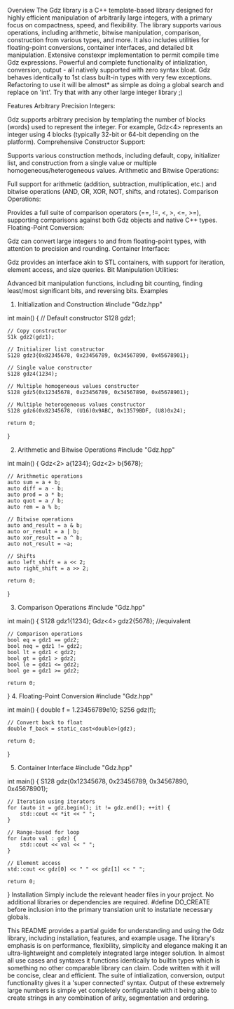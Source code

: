 Overview
The Gdz library is a C++ template-based library designed for highly efficient manipulation of arbitrarily large integers, with a primary focus on compactness, speed, and flexibility. The library supports various operations, including arithmetic, bitwise manipulation, comparison, construction from various types, and more. It also includes utilities for floating-point conversions, container interfaces, and detailed bit manipulation.  Extensive constexpr implementation to permit compile time Gdz expressions.  Powerful and complete functionality of intialization, conversion, output - all natively supported with zero syntax bloat.  Gdz behaves identically to 1st class built-in types with very few exceptions.  Refactoring to use it will be almost* as simple as doing a global search and replace on 'int'.  Try that with any other large integer library ;)

Features
Arbitrary Precision Integers:

Gdz supports arbitrary precision by templating the number of blocks (words) used to represent the integer. For example, Gdz<4> represents an integer using 4 blocks (typically 32-bit or 64-bit depending on the platform).
Comprehensive Constructor Support:

Supports various construction methods, including default, copy, initializer list, and construction from a single value or multiple homogeneous/heterogeneous values.
Arithmetic and Bitwise Operations:

Full support for arithmetic (addition, subtraction, multiplication, etc.) and bitwise operations (AND, OR, XOR, NOT, shifts, and rotates).
Comparison Operations:

Provides a full suite of comparison operators (==, !=, <, >, <=, >=), supporting comparisons against both Gdz objects and native C++ types.
Floating-Point Conversion:

Gdz can convert large integers to and from floating-point types, with attention to precision and rounding.
Container Interface:

Gdz provides an interface akin to STL containers, with support for iteration, element access, and size queries.
Bit Manipulation Utilities:

Advanced bit manipulation functions, including bit counting, finding least/most significant bits, and reversing bits.
Examples
1. Initialization and Construction
#include "Gdz.hpp"

int main() {
    // Default constructor
    S128 gdz1;
    
    // Copy constructor
    S1k gdz2(gdz1);
    
    // Initializer list constructor
    S128 gdz3{0x82345678, 0x23456789, 0x34567890, 0x45678901};
    
    // Single value constructor
    S128 gdz4(1234);
    
    // Multiple homogeneous values constructor
    S128 gdz5(0x12345678, 0x23456789, 0x34567890, 0x45678901);
    
    // Multiple heterogeneous values constructor
    S128 gdz6(0x82345678, (U16)0x9ABC, 0x13579BDF, (U8)0x24);
    
    return 0;
}

2. Arithmetic and Bitwise Operations
#include "Gdz.hpp"

int main() {
    Gdz<2> a{1234};
    Gdz<2> b{5678};
    
    // Arithmetic operations
    auto sum = a + b;
    auto diff = a - b;
    auto prod = a * b;
    auto quot = a / b;
    auto rem = a % b;
    
    // Bitwise operations
    auto and_result = a & b;
    auto or_result = a | b;
    auto xor_result = a ^ b;
    auto not_result = ~a;
    
    // Shifts
    auto left_shift = a << 2;
    auto right_shift = a >> 2;
    
    return 0;
}

3. Comparison Operations
#include "Gdz.hpp"

int main() {
    S128 gdz1{1234};
    Gdz<4> gdz2{5678};  //equivalent 
    
    // Comparison operations
    bool eq = gdz1 == gdz2;
    bool neq = gdz1 != gdz2;
    bool lt = gdz1 < gdz2;
    bool gt = gdz1 > gdz2;
    bool le = gdz1 <= gdz2;
    bool ge = gdz1 >= gdz2;
    
    return 0;
}
4. Floating-Point Conversion
#include "Gdz.hpp"

int main() {
    double f = 1.23456789e10;
    S256 gdz(f);
    
    // Convert back to float
    double f_back = static_cast<double>(gdz);
    
    return 0;
}

5. Container Interface
#include "Gdz.hpp"

int main() {
    S128 gdz{0x12345678, 0x23456789, 0x34567890, 0x45678901};
    
    // Iteration using iterators
    for (auto it = gdz.begin(); it != gdz.end(); ++it) {
        std::cout << *it << " ";
    }
    
    // Range-based for loop
    for (auto val : gdz) {
        std::cout << val << " ";
    }
    
    // Element access
    std::cout << gdz[0] << " " << gdz[1] << " ";
    
    return 0;
}
Installation
Simply include the relevant header files in your project. No additional libraries or dependencies are required. #define DO_CREATE before inclusion into the primary translation unit to instatiate necessary globals.



This README provides a partial guide for understanding and using the Gdz library, including installation, features, and example usage. The library's emphasis is on performance, flexibility, simplicity and elegance making it an ultra-lightweight and completely integrated large integer solution.  In almost all use cases and syntaxes it functions identically to builtin types which is something no other comparable library can claim. Code written with it will be concise, clear and efficient.  The suite of intialization, conversion, output functionality gives it a 'super connected' syntax.  Output of these extremely large numbers is simple yet completely configurable with it being able to create strings in any combination of arity, segmentation and ordering.  
